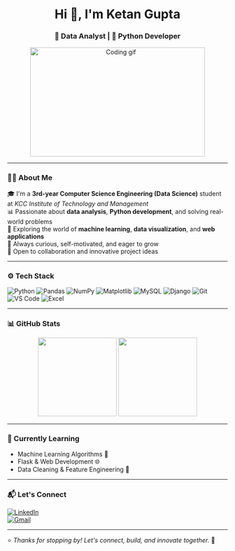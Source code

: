 <h1 align="center">Hi 👋, I'm Ketan Gupta</h1>
<h3 align="center">🚀 Data Analyst | 🐍 Python Developer</h3>

<p align="center">
  <img src="https://media.giphy.com/media/qgQUggAC3Pfv687qPC/giphy.gif" width="400" height="250" alt="Coding gif"/>
</p>

---

### 🧑‍💻 About Me

🎓 I'm a **3rd-year Computer Science Engineering (Data Science)** student at *KCC Institute of Technology and Management*  
📊 Passionate about **data analysis**, **Python development**, and solving real-world problems  
🚀 Exploring the world of **machine learning**, **data visualization**, and **web applications**  
🧠 Always curious, self-motivated, and eager to grow  
🤝 Open to collaboration and innovative project ideas

---

### ⚙️ Tech Stack

![Python](https://img.shields.io/badge/-Python-3776AB?style=for-the-badge&logo=python&logoColor=white)
![Pandas](https://img.shields.io/badge/-Pandas-150458?style=for-the-badge&logo=pandas&logoColor=white)
![NumPy](https://img.shields.io/badge/-NumPy-013243?style=for-the-badge&logo=numpy)
![Matplotlib](https://img.shields.io/badge/-Matplotlib-11557C?style=for-the-badge&logo=matplotlib&logoColor=white)
![MySQL](https://img.shields.io/badge/-MySQL-005C84?style=for-the-badge&logo=mysql&logoColor=white)
![Django](https://img.shields.io/badge/-Django-092E20?style=for-the-badge&logo=django&logoColor=white)
![Git](https://img.shields.io/badge/-Git-F05032?style=for-the-badge&logo=git&logoColor=white)
![VS Code](https://img.shields.io/badge/-VS%20Code-007ACC?style=for-the-badge&logo=visual-studio-code&logoColor=white)
![Excel](https://img.shields.io/badge/-Excel-217346?style=for-the-badge&logo=microsoft-excel&logoColor=white)

---

### 📊 GitHub Stats

<p align="center">
  <img src="https://github-readme-stats.vercel.app/api?username=imk3tan&show_icons=true&theme=tokyonight" height="180px"/>
  <img src="https://github-readme-stats.vercel.app/api/top-langs/?username=imk3tan&layout=compact&theme=tokyonight" height="180px"/>
</p>

---

### 🌱 Currently Learning

- Machine Learning Algorithms 🤖  
- Flask & Web Development 🌐  
- Data Cleaning & Feature Engineering 🧹  

---

### 📬 Let's Connect

[![LinkedIn](https://img.shields.io/badge/-LinkedIn-blue?style=for-the-badge&logo=linkedin&logoColor=white)](https://www.linkedin.com/in/)  
[![Gmail](https://img.shields.io/badge/-Gmail-D14836?style=for-the-badge&logo=gmail&logoColor=white)](mailto:ketangupta889@gmail.com)

---

⭐ *Thanks for stopping by! Let's connect, build, and innovate together.* 🚀
